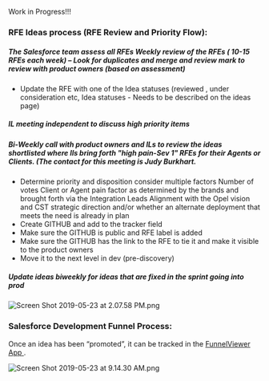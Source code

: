 Work in Progress!!!

### RFE Ideas process (RFE Review and Priority Flow):

##### The Salesforce team assess all RFEs Weekly review of the RFEs ( 10-15 RFEs each week) – Look for duplicates and merge and review mark to review with product owners (based on assessment)
* Update the RFE with one of the Idea statuses (reviewed , under consideration etc, Idea statuses - Needs to be described on the ideas page)

##### IL meeting independent to discuss high priority items
##### Bi-Weekly call with product owners and ILs to review the ideas shortlisted  where Ils bring forth "high pain-Sev 1" RFEs for their Agents or Clients. (The contact for this meeting is Judy Burkhart.
* Determine priority and disposition consider multiple factors 
Number of votes
Client or Agent pain factor as determined by the brands and brought forth via the Integration Leads
Alignment with the Opel vision and CST strategic direction
and/or whether an alternate deployment that meets the need is already in plan
* Create GITHUB and add to the tracker field
* Make sure the GITHUB is public and RFE label is added
* Make sure the GITHUB has the link to the RFE to tie it and make it visible to the product owners 
* Move it to the next level in dev (pre-discovery)

##### Update ideas biweekly for ideas that are fixed in the sprint going into prod 

![Screen Shot 2019-05-23 at 2.07.58 PM.png](https://zenhub.ibm.com/images/5952a9fd71aa2e2d58851b20/20e55ce5-ac1f-4ce0-939d-e7af2fa1ad57)






### Salesforce Development Funnel Process:
Once an idea has been “promoted”, it can be tracked in the <a href="funnel.w3ibm.mybluemix.net" target="_blank"> FunnelViewer App </a>. 

![Screen Shot 2019-05-23 at 9.14.30 AM.png](https://zenhub.ibm.com/images/5952a9fd71aa2e2d58851b20/4b984a62-caa0-4b87-b36b-c144cead52da)

